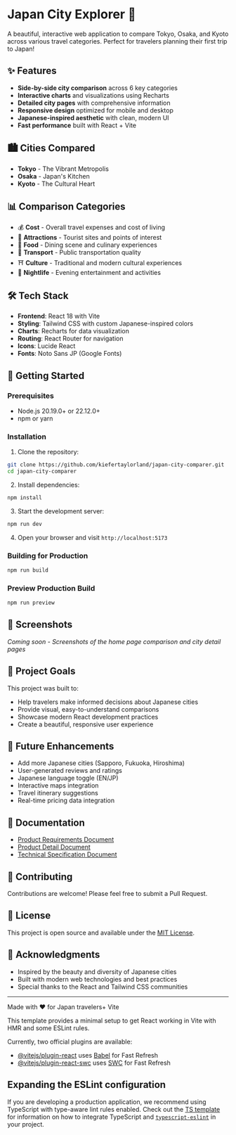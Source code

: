 # Japan City Explorer 🏯

A beautiful, interactive web application to compare Tokyo, Osaka, and Kyoto across various travel categories. Perfect for travelers planning their first trip to Japan!

## ✨ Features

- **Side-by-side city comparison** across 6 key categories
- **Interactive charts** and visualizations using Recharts
- **Detailed city pages** with comprehensive information
- **Responsive design** optimized for mobile and desktop
- **Japanese-inspired aesthetic** with clean, modern UI
- **Fast performance** built with React + Vite

## 🏙️ Cities Compared

- **Tokyo** - The Vibrant Metropolis
- **Osaka** - Japan's Kitchen  
- **Kyoto** - The Cultural Heart

## 📊 Comparison Categories

- 💰 **Cost** - Overall travel expenses and cost of living
- 🏯 **Attractions** - Tourist sites and points of interest
- 🍜 **Food** - Dining scene and culinary experiences
- 🚅 **Transport** - Public transportation quality
- ⛩️ **Culture** - Traditional and modern cultural experiences
- 🌃 **Nightlife** - Evening entertainment and activities

## 🛠️ Tech Stack

- **Frontend**: React 18 with Vite
- **Styling**: Tailwind CSS with custom Japanese-inspired colors
- **Charts**: Recharts for data visualization
- **Routing**: React Router for navigation
- **Icons**: Lucide React
- **Fonts**: Noto Sans JP (Google Fonts)

## 🚀 Getting Started

### Prerequisites

- Node.js 20.19.0+ or 22.12.0+
- npm or yarn

### Installation

1. Clone the repository:
```bash
git clone https://github.com/kiefertaylorland/japan-city-comparer.git
cd japan-city-comparer
```

2. Install dependencies:
```bash
npm install
```

3. Start the development server:
```bash
npm run dev
```

4. Open your browser and visit `http://localhost:5173`

### Building for Production

```bash
npm run build
```

### Preview Production Build

```bash
npm run preview
```

## 📱 Screenshots

*Coming soon - Screenshots of the home page comparison and city detail pages*

## 🎯 Project Goals

This project was built to:
- Help travelers make informed decisions about Japanese cities
- Provide visual, easy-to-understand comparisons
- Showcase modern React development practices
- Create a beautiful, responsive user experience

## 🔮 Future Enhancements

- Add more Japanese cities (Sapporo, Fukuoka, Hiroshima)
- User-generated reviews and ratings
- Japanese language toggle (EN/JP)
- Interactive maps integration
- Travel itinerary suggestions
- Real-time pricing data integration

## 📄 Documentation

- [Product Requirements Document](./product_requirements_document.md)
- [Product Detail Document](./product_detail_document.md) 
- [Technical Specification Document](./technical_specification_document.md)

## 🤝 Contributing

Contributions are welcome! Please feel free to submit a Pull Request.

## 📜 License

This project is open source and available under the [MIT License](LICENSE).

## 🙏 Acknowledgments

- Inspired by the beauty and diversity of Japanese cities
- Built with modern web technologies and best practices
- Special thanks to the React and Tailwind CSS communities

---

Made with ❤️ for Japan travelers+ Vite

This template provides a minimal setup to get React working in Vite with HMR and some ESLint rules.

Currently, two official plugins are available:

- [@vitejs/plugin-react](https://github.com/vitejs/vite-plugin-react/blob/main/packages/plugin-react) uses [Babel](https://babeljs.io/) for Fast Refresh
- [@vitejs/plugin-react-swc](https://github.com/vitejs/vite-plugin-react/blob/main/packages/plugin-react-swc) uses [SWC](https://swc.rs/) for Fast Refresh

## Expanding the ESLint configuration

If you are developing a production application, we recommend using TypeScript with type-aware lint rules enabled. Check out the [TS template](https://github.com/vitejs/vite/tree/main/packages/create-vite/template-react-ts) for information on how to integrate TypeScript and [`typescript-eslint`](https://typescript-eslint.io) in your project.
